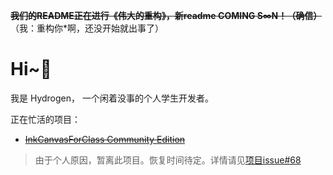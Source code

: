 <!--## Hi there 👋-->

~~**我们的README正在进行《伟大的重构》，新readme COMING S∞N！（确信）**~~（我：重构你*啊，还没开始就出事了）

# Hi~👋
我是 Hydrogen， 一个闲着没事的个人学生开发者。

<!--
个人爱好：
- 捣鼓希沃 （@Seewo 你别看啊）
- 写代码
-->

正在忙活的项目：
- ~~[InkCanvasForClass Community Edition](https://github.com/CJKmkp/ICC-CE)~~
> 由于个人原因，暂离此项目。恢复时间待定。详情请见[项目issue#68](https://github.com/InkCanvasForClass/community/issues/68)

<!--
**Hydro11451/Hydro11451** is a ✨ _special_ ✨ repository because its `README.md` (this file) appears on your GitHub profile.

Here are some ideas to get you started:

- 🔭 I’m currently working on ...
- 🌱 I’m currently learning ...
- 👯 I’m looking to collaborate on ...
- 🤔 I’m looking for help with ...
- 💬 Ask me about ...
- 📫 How to reach me: ...
- 😄 Pronouns: ...
- ⚡ Fun fact: ...
-->
